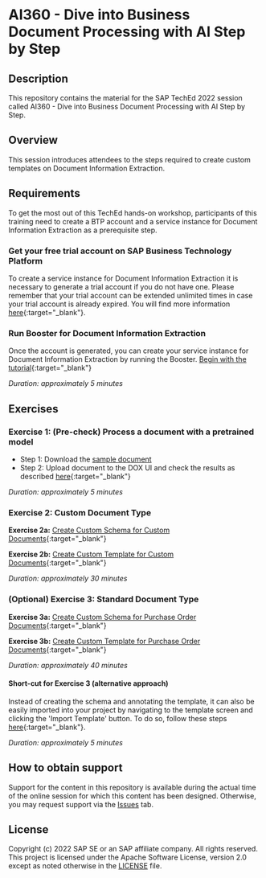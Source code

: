 # AI360 - Dive into Business Document Processing with AI Step by Step

## Description

This repository contains the material for the SAP TechEd 2022 session called AI360 - Dive into Business Document Processing with AI Step by Step.  

## Overview

This session introduces attendees to the steps required to create custom templates on Document Information Extraction.

## Requirements

To get the most out of this TechEd hands-on workshop, participants of this training need to create a BTP account and a service instance for Document Information Extraction as a prerequisite step.

### Get your free trial account on SAP Business Technology Platform
To create a service instance for Document Information Extraction it is necessary to generate a trial account if you do not have one. Please remember that your trial account can be extended unlimited times in case your trial account is already expired. You will find more information [here](https://developers.sap.com/tutorials/hcp-create-trial-account.html#0dcf1c45-cd6f-48cc-ae10-690765287a5a){:target="_blank"}. 

### Run Booster for Document Information Extraction 
Once the account is generated, you can create your service instance for Document Information Extraction by running the Booster. [Begin with the tutorial](https://developers.sap.com/tutorials/cp-aibus-dox-booster-app.html){:target="_blank"}

*Duration: approximately 5 minutes* 

## Exercises

### Exercise 1: (Pre-check) Process a document with a pretrained model
<a id="Exercise0"></a>
- Step 1: Download the <a href="https://raw.githubusercontent.com/SAPDocuments/Tutorials/master/tutorials/cp-aibus-dox-swagger-ui/data/sample-invoice-1.pdf" target="_blank">sample document</a>
- Step 2: Upload document to the DOX UI and check the results as described [here](https://developers.sap.com/tutorials/cp-aibus-dox-ui.html){:target="_blank"}

*Duration: approximately 5 minutes*

### Exercise 2: Custom Document Type

<a id="Exercise2a"></a>
**Exercise 2a:**
[Create Custom Schema for Custom Documents](https://developers.sap.com/tutorials/cp-aibus-dox-ui-schema-custom.html){:target="_blank"}

<a id="Exercise2b"></a>
**Exercise 2b:**
[Create Custom Template for Custom Documents](https://developers.sap.com/tutorials/cp-aibus-dox-ui-template-custom.html){:target="_blank"}

*Duration: approximately 30 minutes*

### (Optional) Exercise 3: Standard Document Type 

<a id="Exercise3a"></a>
**Exercise 3a:**
[Create Custom Schema for Purchase Order Documents](https://developers.sap.com/tutorials/cp-aibus-dox-ui-schema.html){:target="_blank"}

<a id="Exercise3b"></a>
**Exercise 3b:**
[Create Custom Template for Purchase Order Documents](https://developers.sap.com/tutorials/cp-aibus-dox-ui-template.html){:target="_blank"}

*Duration: approximately 40 minutes*

#### Short-cut for Exercise 3 (alternative approach) 
Instead of creating the schema and annotating the template, it can also be easily  imported into your project by navigating to the template screen and clicking the 'Import Template' button. To do so, follow these steps [here](https://github.com/SAP-samples/teched2022-AI380/tree/main/exercises){:target="_blank"}.

*Duration: approximately 5 minutes*

## How to obtain support

Support for the content in this repository is available during the actual time of the online session for which this content has been designed. Otherwise, you may request support via the [Issues](../../issues) tab.

## License

Copyright (c) 2022 SAP SE or an SAP affiliate company. All rights reserved. This project is licensed under the Apache Software License, version 2.0 except as noted otherwise in the [LICENSE](LICENSES/Apache-2.0.txt) file.
